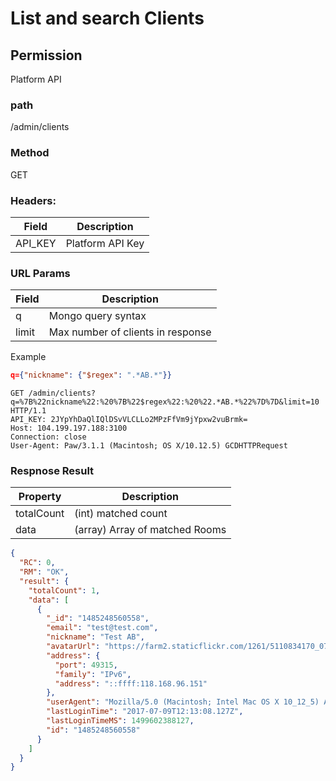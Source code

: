 # List and search Clients

## Permission
Platform API

### path
/admin/clients

### Method
GET

### Headers:

| Field         | Description  |
| ------------- | ------------ |
| API_KEY       | Platform API Key   |

### URL Params
| Field | Description |
| ----- | ----------- |
| q     | Mongo query syntax |
| limit | Max number of clients in response |

Example
```json
q={"nickname": {"$regex": ".*AB.*"}}
```
```
GET /admin/clients?q=%7B%22nickname%22:%20%7B%22$regex%22:%20%22.*AB.*%22%7D%7D&limit=10 HTTP/1.1
API_KEY: 2JYpYhDaQlIQlDSvVLCLLo2MPzFfVm9jYpxw2vuBrmk=
Host: 104.199.197.188:3100
Connection: close
User-Agent: Paw/3.1.1 (Macintosh; OS X/10.12.5) GCDHTTPRequest
```

### Respnose Result

| Property   | Description            |
| ---------- | ---------------------- |
| totalCount | (int) matched count       |
| data       | (array) Array of matched Rooms |


```json
{
  "RC": 0,
  "RM": "OK",
  "result": {
    "totalCount": 1,
    "data": [
      {
        "_id": "1485248560558",
        "email": "test@test.com",
        "nickname": "Test AB",
        "avatarUrl": "https://farm2.staticflickr.com/1261/5110834170_0797f39278_z_d.jpg",
        "address": {
          "port": 49315,
          "family": "IPv6",
          "address": "::ffff:118.168.96.151"
        },
        "userAgent": "Mozilla/5.0 (Macintosh; Intel Mac OS X 10_12_5) AppleWebKit/537.36 (KHTML, like Gecko) Chrome/59.0.3071.115 Safari/537.36",
        "lastLoginTime": "2017-07-09T12:13:08.127Z",
        "lastLoginTimeMS": 1499602388127,
        "id": "1485248560558"
      }
    ]
  }
}
```